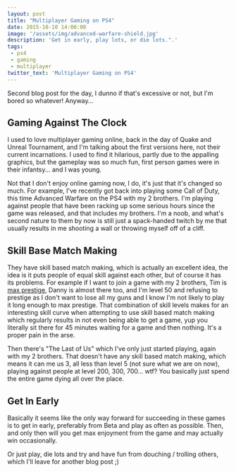 ```yaml
---
layout: post
title: "Multiplayer Gaming on PS4"
date: 2015-10-10 14:00:00
image: '/assets/img/advanced-warfare-shield.jpg'
description: 'Get in early, play lots, or die lots.".'
tags:
 - ps4
 - gaming
 - multiplayer
twitter_text: 'Multiplayer Gaming on PS4'
---
```


Second blog post for the day, I dunno if that's excessive or not, but I'm bored so whatever! Anyway...

## Gaming Against The Clock

I used to love multiplayer gaming online, back in the day of Quake and Unreal Tournament, and I'm talking about the first versions here, not their current incarnations.  I used to find it hilarious, partly due to the appalling graphics, but the gameplay was so much fun, first person games were in their infantsy... and I was young.

Not that I don't enjoy online gaming now, I do, it's just that it's changed so much.  For example, I've recently got back into playing some Call of Duty, this time Advanced Warfare on the PS4 with my 2 brothers.  I'm playing against people that have been racking up some serious hours since the game was released, and that includes my brothers.  I'm a noob, and what's second nature to them by now is still just a spack-handed twitch by me that usually results in me shooting a wall or throwing myself off of a cliff.

## Skill Base Match Making

They have skill based match making, which is actually an excellent idea, the idea is it puts people of equal skill against each other, but of course it has its problems.  For example if I want to join a game with my 2 brothers, Tim is [max prestige](http://callofduty.wikia.com/wiki/Prestige_Mode), Danny is almost there too, and I'm level 50 and refusing to prestige as I don't want to lose all my guns and I know I'm not likely to play it long enough to max prestige.  That combination of skill levels makes for an interesting skill curve when attempting to use skill based match making which regularly results in not even being able to get a game, yup you literally sit there for 45 minutes waiting for a game and then nothing.  It's a proper pain in the arse.

Then there's "The Last of Us" which I've only just started playing, again with my 2 brothers.  That doesn't have any skill based match making, which means it can me us 3, all less than level 5 (not sure what we are on now), playing against people at level 200, 300, 700... wtf?  You basically just spend the entire game dying all over the place.

## Get In Early

Basically it seems like the only way forward for succeeding in these games is to get in early, preferably from Beta and play as often as possible.  Then, and only then will you get max enjoyment from the game and may actually win occasionally.

Or just play, die lots and try and have fun from douching / trolling others, which I'll leave for another blog post ;)
